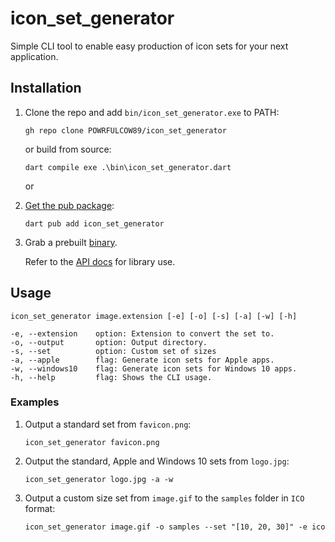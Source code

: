 # icon_set_generator

Simple CLI tool to enable easy production of icon sets for your next application.

## Installation

1. Clone the repo and add `bin/icon_set_generator.exe` to PATH:

    ```batch
    gh repo clone POWRFULCOW89/icon_set_generator
    ```

    or build from source:

    ```batch
    dart compile exe .\bin\icon_set_generator.dart
    ```
    
    or

2. [Get the pub package](https://pub.dev/packages/icon_set_generator/install):

    ``` batch
    dart pub add icon_set_generator
    ```    

3. Grab a prebuilt [binary](https://github.com/POWRFULCOW89/icon_set_generator/releases).

    Refer to the [API docs](https://pub.dev/documentation/icon_set_generator/latest/icon_set_generator/generateIconSet.html) for library use.

## Usage

```batch
icon_set_generator image.extension [-e] [-o] [-s] [-a] [-w] [-h]

-e, --extension    option: Extension to convert the set to.
-o, --output       option: Output directory.
-s, --set          option: Custom set of sizes
-a, --apple        flag: Generate icon sets for Apple apps.
-w, --windows10    flag: Generate icon sets for Windows 10 apps.
-h, --help         flag: Shows the CLI usage.
```

### Examples

1. Output a standard set from `favicon.png`:

    ```batch
    icon_set_generator favicon.png 
    ```

2. Output the standard, Apple and Windows 10 sets from `logo.jpg`:

    ```batch
    icon_set_generator logo.jpg -a -w
    ```

3. Output a custom size set from `image.gif` to the `samples` folder in `ICO` format:

    ```batch
    icon_set_generator image.gif -o samples --set "[10, 20, 30]" -e ico
    ```
